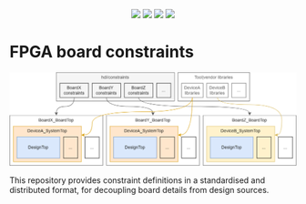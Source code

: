 <p align="center">
  <a title="hdl.github.io/constraints" href="https://hdl.github.io/constraints"><img src="https://img.shields.io/website?longCache=true&style=flat-square&label=hdl.github.io%2Fconstraints&logo=GitHub&logoColor=fff&up_color=blueviolet&up_message=Read%20now%20%E2%9E%9A&url=https%3A%2F%2Fhdl.github.io%2Fconstraints%2Findex.html"></a><!--
  -->
  <a title="GitHub Actions workflow 'Doc'" href="https://github.com/hdl/constraints/actions?query=workflow%3ADoc"><img src="https://img.shields.io/github/workflow/status/hdl/constraints/Doc/main?longCache=true&style=flat-square&label=Doc&logo=GitHub%20Actions&logoColor=fff"></a><!--
  -->
  <a title="hdl/packages GitHub repository" href="https://github.com/hdl/packages"><img src="https://img.shields.io/badge/hdl-packages-f2f1ef.svg?longCache=true&style=flat-square&logo=GitHub&logoColor=f2f1ef"></a><!--
  -->
  <a title="hdl/community on gitter.im" href="https://gitter.im/hdl/community"><img src="https://img.shields.io/gitter/room/hdl/community.svg?longCache=true&style=flat-square&logo=gitter&logoColor=fff&color=4db797"></a><!--
  -->
</p>

# FPGA board constraints

<p align="center">
  <a href="https://hdl.github.io/constraints/Usage.html"><img src="./doc/_static/usage.png"/></a>
</p>

This repository provides constraint definitions in a standardised and distributed format, for decoupling board details
from design sources.
